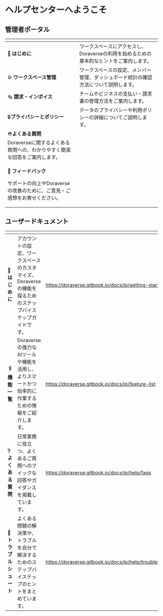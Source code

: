 # ヘルプセンターへようこそ

## 管理者ポータル

<table data-view="cards"><thead><tr><th></th><th></th></tr></thead><tbody><tr><td>🚀 <strong>はじめに</strong></td><td>ワークスペースにアクセスし、Doraverseの利用を始めるための基本的なヒントをご案内します。<br></td></tr><tr><td>⚙ <strong>ワークスペース管理</strong></td><td>ワークスペースの設定、メンバー管理、ダッシュボード統計の確認方法について説明します。</td></tr><tr><td>🗞 <strong>請求・インボイス</strong></td><td>チームやビジネスの支払い・請求書の管理方法をご案内します。</td></tr><tr><td>🔒<strong>プライバシーとポリシー</strong></td><td>データのプライバシーや利用ポリシーの詳細についてご説明します。<br></td></tr><tr><td>⛑️<strong>よくある質問</strong><br>Doraverseに関するよくある質問への、わかりやすく簡潔な回答をご案内します。</td><td></td></tr><tr><td><p>📝 <strong>フィードバック</strong></p><p>サポートの向上やDoraverseの改善のために、ご意見・ご感想をお寄せください。</p></td><td></td></tr></tbody></table>

## ユーザードキュメント

<table data-card-size="large" data-view="cards"><thead><tr><th></th><th></th><th data-hidden data-card-target data-type="content-ref"></th></tr></thead><tbody><tr><td><strong>👋 はじめに</strong></td><td>アカウントの設定、ワークスペースのカスタマイズ、Doraverseの機能を探るためのステップバイステップガイドです。<br></td><td><a href="https://doraverse.gitbook.io/docs/jp/getting-started">https://doraverse.gitbook.io/docs/jp/getting-started</a></td></tr><tr><td><strong>🖇 機能一覧</strong></td><td>Doraverseの強力なAIツールや機能を活用し、よりスマートかつ効率的に作業するための情報をご紹介します。</td><td><a href="https://doraverse.gitbook.io/docs/jp/feature-list">https://doraverse.gitbook.io/docs/jp/feature-list</a></td></tr><tr><td><strong>❔よくある質問</strong></td><td>日常業務に役立つ、よくあるご質問へのクイックな回答やガイダンスを掲載しています。</td><td><a href="https://doraverse.gitbook.io/docs/jp/help/faqs">https://doraverse.gitbook.io/docs/jp/help/faqs</a></td></tr><tr><td><strong>🔧 トラブルシュート</strong></td><td>よくある問題の解決策や、トラブルを自分で解決するためのステップバイステップのヒントをまとめています。</td><td><a href="https://doraverse.gitbook.io/docs/jp/help/troubleshooting">https://doraverse.gitbook.io/docs/jp/help/troubleshooting</a></td></tr></tbody></table>
